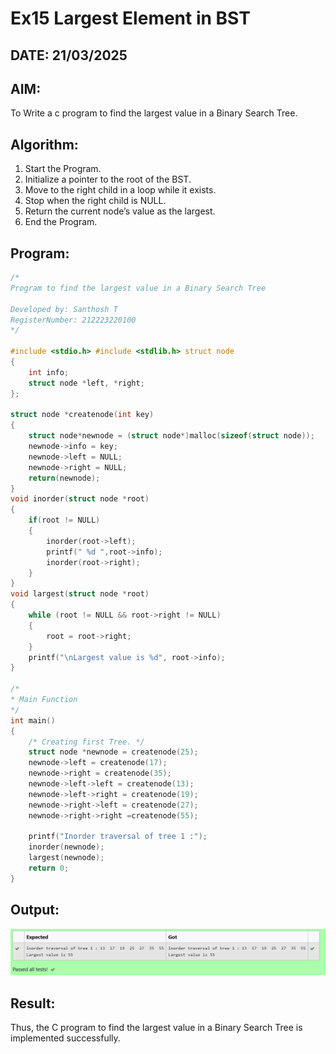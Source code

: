 # Ex15 Largest Element in BST
## DATE: 21/03/2025
## AIM:
To Write a c program to find the largest value in a Binary Search Tree.

## Algorithm:

1. Start the Program.
2. Initialize a pointer to the root of the BST. 
3. Move to the right child in a loop while it exists. 
4. Stop when the right child is NULL. 
5. Return the current node’s value as the largest.   
6. End the Program.

## Program:
```c
/*
Program to find the largest value in a Binary Search Tree

Developed by: Santhosh T
RegisterNumber: 212223220100
*/

#include <stdio.h> #include <stdlib.h> struct node
{
    int info;
    struct node *left, *right;
};

struct node *createnode(int key)
{
    struct node*newnode = (struct node*)malloc(sizeof(struct node));
    newnode->info = key;
    newnode->left = NULL;
    newnode->right = NULL;
    return(newnode);
}
void inorder(struct node *root)
{
    if(root != NULL)
    {
        inorder(root->left);
        printf(" %d ",root->info);
        inorder(root->right);
    }
}
void largest(struct node *root)
{
    while (root != NULL && root->right != NULL)
    {
        root = root->right;
    }
    printf("\nLargest value is %d", root->info);
}

/*
* Main Function
*/
int main()
{
    /* Creating first Tree. */
    struct node *newnode = createnode(25);
    newnode->left = createnode(17);
    newnode->right = createnode(35);
    newnode->left->left = createnode(13);
    newnode->left->right = createnode(19);
    newnode->right->left = createnode(27);
    newnode->right->right =createnode(55);

    printf("Inorder traversal of tree 1 :");
    inorder(newnode);
    largest(newnode);
    return 0;
}
```

## Output:

![alt text](image.png)

## Result:
Thus, the C program to find the largest value in a Binary Search Tree is implemented successfully.
